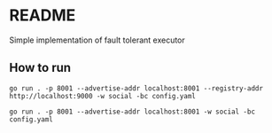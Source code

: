 # README

Simple implementation of fault tolerant executor

## How to run

```shell
go run . -p 8001 --advertise-addr localhost:8001 --registry-addr http://localhost:9000 -w social -bc config.yaml

go run . -p 8001 --advertise-addr localhost:8001 -w social -bc config.yaml
```

